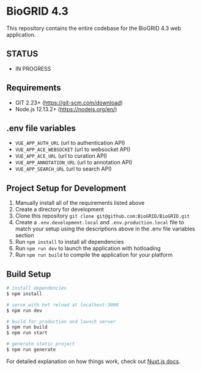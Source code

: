 # BioGRID 4.3
This repository contains the entire codebase for the BioGRID 4.3 web application.

## STATUS
* IN PROGRESS

## Requirements
* GIT 2.23+ (https://git-scm.com/download)
* Node.js 12.13.2+ (https://nodejs.org/en/)

## .env file variables
+ `VUE_APP_AUTH_URL` (url to authentication API)
+ `VUE_APP_ACE_WEBSOCKET` (url to websocket API)
+ `VUE_APP_ACE_URL` (url to curation API)
+ `VUE_APP_ANNOTATION_URL` (url to annotation API)
+ `VUE_APP_SEARCH_URL` (url to search API)

## Project Setup for Development
1. Manually install all of the requirements listed above
2. Create a directory for development
3. Clone this repository `git clone git@github.com:BioGRID/BioGRID.git`
4. Create a `.env.development.local` and `.env.production.local` file to match your setup using the descriptions above in the .env file variables section
5. Run `npm install` to install all dependencies
6. Run `npm run dev` to launch the application with hotloading
7. Run `npm run build` to compile the application for your platform

## Build Setup

```bash
# install dependencies
$ npm install

# serve with hot reload at localhost:3000
$ npm run dev

# build for production and launch server
$ npm run build
$ npm run start

# generate static project
$ npm run generate
```

For detailed explanation on how things work, check out [Nuxt.js docs](https://nuxtjs.org).
